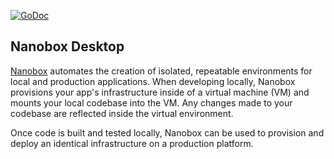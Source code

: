 [![GoDoc](https://godoc.org/github.com/nanobox-io/gila?status.svg)](https://godoc.org/github.com/nanobox-io/gila)

## Nanobox Desktop

[Nanobox](https://nanobox.io/) automates the creation of isolated, repeatable environments for local and production applications. When developing locally, Nanobox provisions your app's infrastructure inside of a virtual machine (VM) and mounts your local codebase into the VM. Any changes made to your codebase are reflected inside the virtual environment.

Once code is built and tested locally, Nanobox can be used to provision and deploy an identical infrastructure on a production platform.
